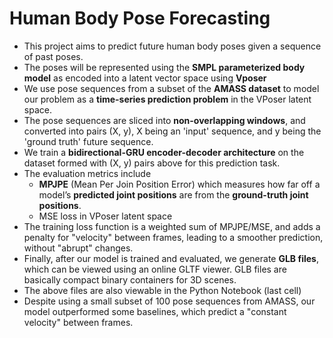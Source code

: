 # Human Body Pose Forecasting
- This project aims to predict future human body poses given a sequence of past poses.
- The poses will be represented using the **SMPL parameterized body model** as encoded into a latent vector space using **Vposer**
- We use pose sequences from a subset of the **AMASS dataset** to model our problem as a **time-series prediction problem** in the VPoser latent space.
- The pose sequences are sliced into **non-overlapping windows**, and converted into pairs (X, y), X being an 'input' sequence, and y being the 'ground truth' future sequence. 
- We train a **bidirectional-GRU encoder-decoder architecture** on the dataset formed with (X, y) pairs above for this prediction task.
- The evaluation metrics include
   - **MPJPE** (Mean Per Join Position Error) which measures how far off a model’s **predicted joint positions** are from the **ground-truth joint positions**.
   - MSE loss in VPoser latent space
- The training loss function is a weighted sum of MPJPE/MSE, and adds a penalty for "velocity" between frames, leading to a smoother prediction, without "abrupt" changes.
- Finally, after our model is trained and evaluated, we generate **GLB files**, which can be viewed using an online GLTF viewer. GLB files are basically compact binary containers for 3D scenes.
- The above files are also viewable in the Python Notebook (last cell)
- Despite using a small subset of 100 pose sequences from AMASS, our model outperformed some baselines, which predict a "constant velocity" between frames.
